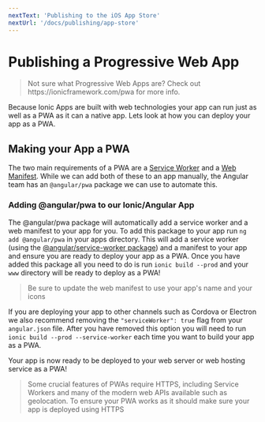 ```yaml
---
nextText: 'Publishing to the iOS App Store'
nextUrl: '/docs/publishing/app-store'
---
```


# Publishing a Progressive Web App

<blockquote>
  <p>Not sure what Progressive Web Apps are? Check out https://ionicframework.com/pwa for more info.</p>
</blockquote>

Because Ionic Apps are built with web technologies your app can run just as well as a PWA as it can a native app. Lets look at how you can deploy your app as a PWA.

## Making your App a PWA

The two main requirements of a PWA are a [Service Worker](https://developers.google.com/web/fundamentals/primers/service-workers/) and a [Web Manifest](https://developers.google.com/web/fundamentals/web-app-manifest/). While we can add both of these to an app manually, the Angular team has an `@angular/pwa` package we can use to automate this.

### Adding @angular/pwa to our Ionic/Angular App

The @angular/pwa package will automatically add a service worker and a web manifest to your app for you. To add this package to your app run `ng add @angular/pwa` in your apps directory. This will add a service worker (using the [@angular/service-worker package](https://angular.io/guide/service-worker-intro)) and a manifest to your app and ensure you are ready to deploy your app as a PWA. Once you have added this package all you need to do is run `ionic build --prod` and your `www` directory will be ready to deploy as a PWA!

<blockquote>
  <p>Be sure to update the web manifest to use your app's name and your icons</p>
</blockquote>

If you are deploying your app to other channels such as Cordova or Electron we also recommend removing the `"serviceWorker": true` flag from your `angular.json` file. After you have removed this option you will need to run `ionic build --prod --service-worker` each time you want to build your app as a PWA.

Your app is now ready to be deployed to your web server or web hosting service as a PWA!

<blockquote>
 <p>Some crucial features of PWAs require HTTPS, including Service Workers and many of the modern web APIs available such as geolocation. To ensure your PWA works as it should make sure your app is deployed using HTTPS</p>
</blockquote>

